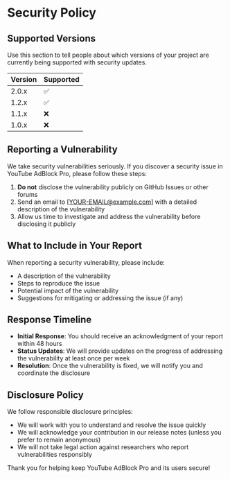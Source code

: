 # Security Policy

## Supported Versions

Use this section to tell people about which versions of your project are
currently being supported with security updates.

| Version | Supported          |
| ------- | ------------------ |
| 2.0.x   | :white_check_mark: |
| 1.2.x   | :white_check_mark: |
| 1.1.x   | :x:                |
| 1.0.x   | :x:                |

## Reporting a Vulnerability

We take security vulnerabilities seriously. If you discover a security issue in YouTube AdBlock Pro, please follow these steps:

1. **Do not** disclose the vulnerability publicly on GitHub Issues or other forums
2. Send an email to [YOUR-EMAIL@example.com] with a detailed description of the vulnerability
3. Allow us time to investigate and address the vulnerability before disclosing it publicly

## What to Include in Your Report

When reporting a security vulnerability, please include:

- A description of the vulnerability
- Steps to reproduce the issue
- Potential impact of the vulnerability
- Suggestions for mitigating or addressing the issue (if any)

## Response Timeline

- **Initial Response**: You should receive an acknowledgment of your report within 48 hours
- **Status Updates**: We will provide updates on the progress of addressing the vulnerability at least once per week
- **Resolution**: Once the vulnerability is fixed, we will notify you and coordinate the disclosure

## Disclosure Policy

We follow responsible disclosure principles:

- We will work with you to understand and resolve the issue quickly
- We will acknowledge your contribution in our release notes (unless you prefer to remain anonymous)
- We will not take legal action against researchers who report vulnerabilities responsibly

Thank you for helping keep YouTube AdBlock Pro and its users secure!
